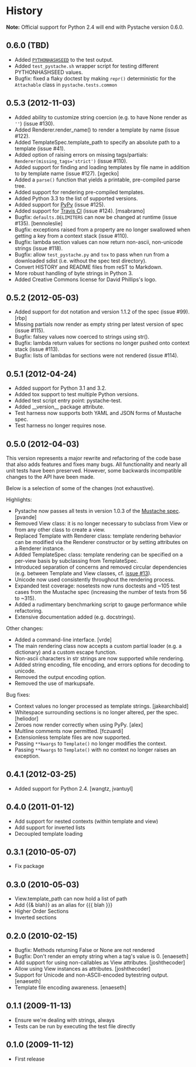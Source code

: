 History
=======

**Note:** Official support for Python 2.4 will end with Pystache version 0.6.0.

0.6.0 (TBD)
-----------

-   Added [`PYTHONHASHSEED`](http://docs.python.org/using/cmdline.html#envvar-PYTHONHASHSEED)
    to the test output.
-   Added `test_pystache.sh` wrapper script for testing different
    PYTHONHASHSEED values.
-   Bugfix: fixed a flaky doctest by making `repr()` deterministic for the
    `Attachable` class in `pystache.tests.common`

0.5.3 (2012-11-03)
------------------

-   Added ability to customize string coercion (e.g. to have None render as
    `''`) (issue \#130).
-   Added Renderer.render_name() to render a template by name (issue \#122).
-   Added TemplateSpec.template_path to specify an absolute path to a
    template (issue \#41).
-   Added option of raising errors on missing tags/partials:
    `Renderer(missing_tags='strict')` (issue \#110).
-   Added support for finding and loading templates by file name in
    addition to by template name (issue \#127). [xgecko]
-   Added a `parse()` function that yields a printable, pre-compiled
    parse tree.
-   Added support for rendering pre-compiled templates.
-   Added Python 3.3 to the list of supported versions.
-   Added support for [PyPy](http://pypy.org/) (issue \#125).
-   Added support for [Travis CI](http://travis-ci.org) (issue \#124).
    [msabramo]
-   Bugfix: `defaults.DELIMITERS` can now be changed at runtime (issue \#135).
    [bennoleslie]
-   Bugfix: exceptions raised from a property are no longer swallowed
    when getting a key from a context stack (issue \#110).
-   Bugfix: lambda section values can now return non-ascii, non-unicode
    strings (issue \#118).
-   Bugfix: allow `test_pystache.py` and `tox` to pass when run from a
    downloaded sdist (i.e. without the spec test directory).
-   Convert HISTORY and README files from reST to Markdown.
-   More robust handling of byte strings in Python 3.
-   Added Creative Commons license for David Phillips's logo.

0.5.2 (2012-05-03)
------------------

-   Added support for dot notation and version 1.1.2 of the spec (issue
    \#99). [rbp]
-   Missing partials now render as empty string per latest version of
    spec (issue \#115).
-   Bugfix: falsey values now coerced to strings using str().
-   Bugfix: lambda return values for sections no longer pushed onto
    context stack (issue \#113).
-   Bugfix: lists of lambdas for sections were not rendered (issue
    \#114).

0.5.1 (2012-04-24)
------------------

-   Added support for Python 3.1 and 3.2.
-   Added tox support to test multiple Python versions.
-   Added test script entry point: pystache-test.
-   Added \_\_version\_\_ package attribute.
-   Test harness now supports both YAML and JSON forms of Mustache spec.
-   Test harness no longer requires nose.

0.5.0 (2012-04-03)
------------------

This version represents a major rewrite and refactoring of the code base
that also adds features and fixes many bugs. All functionality and
nearly all unit tests have been preserved. However, some backwards
incompatible changes to the API have been made.

Below is a selection of some of the changes (not exhaustive).

Highlights:

-   Pystache now passes all tests in version 1.0.3 of the [Mustache
    spec](https://github.com/mustache/spec). [pvande]
-   Removed View class: it is no longer necessary to subclass from View
    or from any other class to create a view.
-   Replaced Template with Renderer class: template rendering behavior
    can be modified via the Renderer constructor or by setting
    attributes on a Renderer instance.
-   Added TemplateSpec class: template rendering can be specified on a
    per-view basis by subclassing from TemplateSpec.
-   Introduced separation of concerns and removed circular dependencies
    (e.g. between Template and View classes, cf. [issue
    \#13](https://github.com/defunkt/pystache/issues/13)).
-   Unicode now used consistently throughout the rendering process.
-   Expanded test coverage: nosetests now runs doctests and \~105 test
    cases from the Mustache spec (increasing the number of tests from 56
    to \~315).
-   Added a rudimentary benchmarking script to gauge performance while
    refactoring.
-   Extensive documentation added (e.g. docstrings).

Other changes:

-   Added a command-line interface. [vrde]
-   The main rendering class now accepts a custom partial loader (e.g. a
    dictionary) and a custom escape function.
-   Non-ascii characters in str strings are now supported while
    rendering.
-   Added string encoding, file encoding, and errors options for
    decoding to unicode.
-   Removed the output encoding option.
-   Removed the use of markupsafe.

Bug fixes:

-   Context values no longer processed as template strings.
    [jakearchibald]
-   Whitespace surrounding sections is no longer altered, per the spec.
    [heliodor]
-   Zeroes now render correctly when using PyPy. [alex]
-   Multline comments now permitted. [fczuardi]
-   Extensionless template files are now supported.
-   Passing `**kwargs` to `Template()` no longer modifies the context.
-   Passing `**kwargs` to `Template()` with no context no longer raises
    an exception.

0.4.1 (2012-03-25)
------------------

-   Added support for Python 2.4. [wangtz, jvantuyl]

0.4.0 (2011-01-12)
------------------

-   Add support for nested contexts (within template and view)
-   Add support for inverted lists
-   Decoupled template loading

0.3.1 (2010-05-07)
------------------

-   Fix package

0.3.0 (2010-05-03)
------------------

-   View.template\_path can now hold a list of path
-   Add {{& blah}} as an alias for {{{ blah }}}
-   Higher Order Sections
-   Inverted sections

0.2.0 (2010-02-15)
------------------

-   Bugfix: Methods returning False or None are not rendered
-   Bugfix: Don't render an empty string when a tag's value is 0.
    [enaeseth]
-   Add support for using non-callables as View attributes.
    [joshthecoder]
-   Allow using View instances as attributes. [joshthecoder]
-   Support for Unicode and non-ASCII-encoded bytestring output.
    [enaeseth]
-   Template file encoding awareness. [enaeseth]

0.1.1 (2009-11-13)
------------------

-   Ensure we're dealing with strings, always
-   Tests can be run by executing the test file directly

0.1.0 (2009-11-12)
------------------

-   First release
